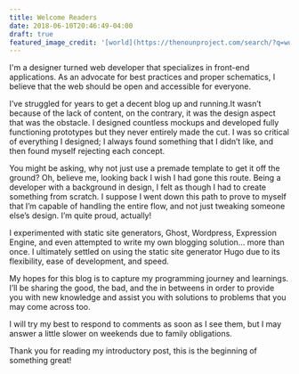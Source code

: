 ```yaml
---
title: Welcome Readers
date: 2018-06-10T20:46:49-04:00
draft: true
featured_image_credit: '[world](https://thenounproject.com/search/?q=world&i=26949) by Juan Pablo Bravo from [the Noun Project](https://thenounproject.com)'
---
```

I'm a designer turned web developer that specializes in front-end applications. As an advocate for best practices and proper schematics, I believe that the web should be open and accessible for everyone.

I’ve struggled for years to get a decent blog up and running.It wasn’t because of the lack of content, on the contrary, it was the design aspect that was the obstacle. I designed countless mockups and developed fully functioning prototypes but they never entirely made the cut. I was so critical of everything I designed; I always found something that I didn’t like, and then found myself rejecting each concept.

You might be asking, why not just use a premade template to get it off the ground? Oh, believe me, looking back I wish I had gone this route. Being a developer with a background in design, I felt as though I had to create something from scratch. I suppose I went down this path to prove to myself that I’m capable of handling the entire flow, and not just tweaking someone else’s design. I’m quite proud, actually!

I experimented with static site generators, Ghost, Wordpress, Expression Engine, and even attempted to write my own blogging solution... more than once. I ultimately settled on using the static site generator Hugo due to its flexibility, ease of development, and speed.

My hopes for this blog is to capture my programming journey and learnings. I’ll be sharing the good, the bad, and the in betweens in order to provide you with new knowledge and assist you with solutions to problems that you may come across too.

I will try my best to respond to comments as soon as I see them, but I may answer a little slower on weekends due to family obligations.

Thank you for reading my introductory post, this is the beginning of something great!
